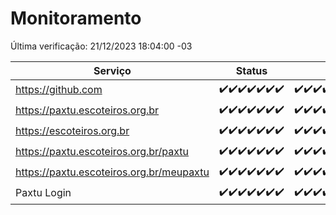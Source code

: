 # Monitoramento

Última verificação: 21/12/2023 18:04:00 -03

|Serviço|Status|Últimas 24h|
|---|---|---|
|https://github.com|<span title="2023-12-14: OK=24">✔️</span><span title="2023-12-15: OK=24">✔️</span><span title="2023-12-16: OK=24">✔️</span><span title="2023-12-17: OK=24">✔️</span><span title="2023-12-18: OK=24">✔️</span><span title="2023-12-19: OK=24">✔️</span><span title="2023-12-20: OK=22">✔️</span>|<span title="20/12/2023 19:05:00 -03 : 200">✔️</span><span title="20/12/2023 20:06:00 -03 : 200">✔️</span><span title="20/12/2023 21:30:00 -03 : 200">✔️</span><span title="20/12/2023 22:44:00 -03 : 200">✔️</span><span title="20/12/2023 23:19:00 -03 : 200">✔️</span><span title="21/12/2023 00:06:00 -03 : 200">✔️</span><span title="21/12/2023 01:08:00 -03 : 200">✔️</span><span title="21/12/2023 02:06:00 -03 : 200">✔️</span><span title="21/12/2023 03:08:00 -03 : 200">✔️</span><span title="21/12/2023 04:06:00 -03 : 200">✔️</span><span title="21/12/2023 05:08:00 -03 : 200">✔️</span><span title="21/12/2023 06:06:00 -03 : 200">✔️</span><span title="21/12/2023 07:06:00 -03 : 200">✔️</span><span title="21/12/2023 08:04:00 -03 : 200">✔️</span><span title="21/12/2023 09:11:00 -03 : 200">✔️</span><span title="21/12/2023 10:08:00 -03 : 200">✔️</span><span title="21/12/2023 11:05:00 -03 : 200">✔️</span><span title="21/12/2023 12:06:00 -03 : 200">✔️</span><span title="21/12/2023 13:07:00 -03 : 200">✔️</span><span title="21/12/2023 14:04:00 -03 : 200">✔️</span><span title="21/12/2023 15:06:00 -03 : 200">✔️</span><span title="21/12/2023 16:02:00 -03 : 200">✔️</span><span title="21/12/2023 17:06:00 -03 : 200">✔️</span><span title="21/12/2023 18:04:00 -03 : 200">✔️</span>|
|https://paxtu.escoteiros.org.br|<span title="2023-12-14: OK=24">✔️</span><span title="2023-12-15: OK=24">✔️</span><span title="2023-12-16: OK=24">✔️</span><span title="2023-12-17: OK=24">✔️</span><span title="2023-12-18: OK=24">✔️</span><span title="2023-12-19: OK=24">✔️</span><span title="2023-12-20: OK=22">✔️</span>|<span title="20/12/2023 19:05:00 -03 : 200">✔️</span><span title="20/12/2023 20:06:00 -03 : 200">✔️</span><span title="20/12/2023 21:30:00 -03 : 200">✔️</span><span title="20/12/2023 22:44:00 -03 : 200">✔️</span><span title="20/12/2023 23:19:00 -03 : 200">✔️</span><span title="21/12/2023 00:06:00 -03 : 200">✔️</span><span title="21/12/2023 01:08:00 -03 : 200">✔️</span><span title="21/12/2023 02:06:00 -03 : 200">✔️</span><span title="21/12/2023 03:08:00 -03 : 200">✔️</span><span title="21/12/2023 04:06:00 -03 : 200">✔️</span><span title="21/12/2023 05:08:00 -03 : 200">✔️</span><span title="21/12/2023 06:06:00 -03 : 200">✔️</span><span title="21/12/2023 07:06:00 -03 : 200">✔️</span><span title="21/12/2023 08:04:00 -03 : 200">✔️</span><span title="21/12/2023 09:11:00 -03 : 200">✔️</span><span title="21/12/2023 10:08:00 -03 : 200">✔️</span><span title="21/12/2023 11:05:00 -03 : 200">✔️</span><span title="21/12/2023 12:06:00 -03 : 200">✔️</span><span title="21/12/2023 13:07:00 -03 : 200">✔️</span><span title="21/12/2023 14:04:00 -03 : 200">✔️</span><span title="21/12/2023 15:06:00 -03 : 200">✔️</span><span title="21/12/2023 16:02:00 -03 : 200">✔️</span><span title="21/12/2023 17:06:00 -03 : 200">✔️</span><span title="21/12/2023 18:04:00 -03 : 200">✔️</span>|
|https://escoteiros.org.br|<span title="2023-12-14: OK=24">✔️</span><span title="2023-12-15: OK=24">✔️</span><span title="2023-12-16: OK=24">✔️</span><span title="2023-12-17: OK=24">✔️</span><span title="2023-12-18: OK=24">✔️</span><span title="2023-12-19: OK=24">✔️</span><span title="2023-12-20: OK=22">✔️</span>|<span title="20/12/2023 19:05:00 -03 : 200">✔️</span><span title="20/12/2023 20:06:00 -03 : 200">✔️</span><span title="20/12/2023 21:30:00 -03 : 200">✔️</span><span title="20/12/2023 22:44:00 -03 : 200">✔️</span><span title="20/12/2023 23:19:00 -03 : 200">✔️</span><span title="21/12/2023 00:06:00 -03 : 200">✔️</span><span title="21/12/2023 01:08:00 -03 : 200">✔️</span><span title="21/12/2023 02:06:00 -03 : 200">✔️</span><span title="21/12/2023 03:08:00 -03 : 200">✔️</span><span title="21/12/2023 04:06:00 -03 : 200">✔️</span><span title="21/12/2023 05:08:00 -03 : 200">✔️</span><span title="21/12/2023 06:06:00 -03 : 200">✔️</span><span title="21/12/2023 07:06:00 -03 : 200">✔️</span><span title="21/12/2023 08:04:00 -03 : 200">✔️</span><span title="21/12/2023 09:11:00 -03 : 200">✔️</span><span title="21/12/2023 10:08:00 -03 : 200">✔️</span><span title="21/12/2023 11:05:00 -03 : 200">✔️</span><span title="21/12/2023 12:06:00 -03 : 200">✔️</span><span title="21/12/2023 13:07:00 -03 : 200">✔️</span><span title="21/12/2023 14:04:00 -03 : 200">✔️</span><span title="21/12/2023 15:06:00 -03 : 200">✔️</span><span title="21/12/2023 16:02:00 -03 : 200">✔️</span><span title="21/12/2023 17:06:00 -03 : 200">✔️</span><span title="21/12/2023 18:04:00 -03 : 200">✔️</span>|
|https://paxtu.escoteiros.org.br/paxtu|<span title="2023-12-14: OK=24">✔️</span><span title="2023-12-15: OK=24">✔️</span><span title="2023-12-16: OK=24">✔️</span><span title="2023-12-17: OK=24">✔️</span><span title="2023-12-18: OK=24">✔️</span><span title="2023-12-19: OK=24">✔️</span><span title="2023-12-20: OK=22">✔️</span>|<span title="20/12/2023 19:05:00 -03 : 200">✔️</span><span title="20/12/2023 20:06:00 -03 : 200">✔️</span><span title="20/12/2023 21:30:00 -03 : 200">✔️</span><span title="20/12/2023 22:44:00 -03 : 200">✔️</span><span title="20/12/2023 23:19:00 -03 : 200">✔️</span><span title="21/12/2023 00:06:00 -03 : 200">✔️</span><span title="21/12/2023 01:08:00 -03 : 200">✔️</span><span title="21/12/2023 02:06:00 -03 : 200">✔️</span><span title="21/12/2023 03:08:00 -03 : 200">✔️</span><span title="21/12/2023 04:06:00 -03 : 200">✔️</span><span title="21/12/2023 05:08:00 -03 : 200">✔️</span><span title="21/12/2023 06:06:00 -03 : 200">✔️</span><span title="21/12/2023 07:06:00 -03 : 200">✔️</span><span title="21/12/2023 08:04:00 -03 : 200">✔️</span><span title="21/12/2023 09:11:00 -03 : 200">✔️</span><span title="21/12/2023 10:08:00 -03 : 200">✔️</span><span title="21/12/2023 11:05:00 -03 : 200">✔️</span><span title="21/12/2023 12:06:00 -03 : 200">✔️</span><span title="21/12/2023 13:07:00 -03 : 200">✔️</span><span title="21/12/2023 14:04:00 -03 : 200">✔️</span><span title="21/12/2023 15:06:00 -03 : 200">✔️</span><span title="21/12/2023 16:02:00 -03 : 200">✔️</span><span title="21/12/2023 17:06:00 -03 : 200">✔️</span><span title="21/12/2023 18:04:00 -03 : 200">✔️</span>|
|https://paxtu.escoteiros.org.br/meupaxtu|<span title="2023-12-14: OK=24">✔️</span><span title="2023-12-15: OK=24">✔️</span><span title="2023-12-16: OK=24">✔️</span><span title="2023-12-17: OK=24">✔️</span><span title="2023-12-18: OK=24">✔️</span><span title="2023-12-19: OK=24">✔️</span><span title="2023-12-20: OK=22">✔️</span>|<span title="20/12/2023 19:05:00 -03 : 200">✔️</span><span title="20/12/2023 20:06:00 -03 : 200">✔️</span><span title="20/12/2023 21:30:00 -03 : 200">✔️</span><span title="20/12/2023 22:44:00 -03 : 200">✔️</span><span title="20/12/2023 23:19:00 -03 : 200">✔️</span><span title="21/12/2023 00:07:00 -03 : 200">✔️</span><span title="21/12/2023 01:08:00 -03 : 200">✔️</span><span title="21/12/2023 02:06:00 -03 : 200">✔️</span><span title="21/12/2023 03:08:00 -03 : 200">✔️</span><span title="21/12/2023 04:06:00 -03 : 200">✔️</span><span title="21/12/2023 05:08:00 -03 : 200">✔️</span><span title="21/12/2023 06:06:00 -03 : 200">✔️</span><span title="21/12/2023 07:06:00 -03 : 200">✔️</span><span title="21/12/2023 08:04:00 -03 : 200">✔️</span><span title="21/12/2023 09:11:00 -03 : 200">✔️</span><span title="21/12/2023 10:08:00 -03 : 200">✔️</span><span title="21/12/2023 11:05:00 -03 : 200">✔️</span><span title="21/12/2023 12:06:00 -03 : 200">✔️</span><span title="21/12/2023 13:07:00 -03 : 200">✔️</span><span title="21/12/2023 14:04:00 -03 : 200">✔️</span><span title="21/12/2023 15:06:00 -03 : 200">✔️</span><span title="21/12/2023 16:02:00 -03 : 200">✔️</span><span title="21/12/2023 17:06:00 -03 : 200">✔️</span><span title="21/12/2023 18:04:00 -03 : 200">✔️</span>|
|Paxtu Login|<span title="2023-12-14: OK=24">✔️</span><span title="2023-12-15: OK=24">✔️</span><span title="2023-12-16: OK=24">✔️</span><span title="2023-12-17: OK=24">✔️</span><span title="2023-12-18: OK=24">✔️</span><span title="2023-12-19: OK=24">✔️</span><span title="2023-12-20: OK=22">✔️</span>|<span title="20/12/2023 19:05:00 -03 : 200">✔️</span><span title="20/12/2023 20:06:00 -03 : 200">✔️</span><span title="20/12/2023 21:30:00 -03 : 200">✔️</span><span title="20/12/2023 22:44:00 -03 : 200">✔️</span><span title="20/12/2023 23:19:00 -03 : 200">✔️</span><span title="21/12/2023 00:07:00 -03 : 200">✔️</span><span title="21/12/2023 01:08:00 -03 : 200">✔️</span><span title="21/12/2023 02:06:00 -03 : 200">✔️</span><span title="21/12/2023 03:08:00 -03 : 200">✔️</span><span title="21/12/2023 04:06:00 -03 : 200">✔️</span><span title="21/12/2023 05:08:00 -03 : 200">✔️</span><span title="21/12/2023 06:06:00 -03 : 200">✔️</span><span title="21/12/2023 07:06:00 -03 : 200">✔️</span><span title="21/12/2023 08:04:00 -03 : 200">✔️</span><span title="21/12/2023 09:11:00 -03 : 200">✔️</span><span title="21/12/2023 10:08:00 -03 : 200">✔️</span><span title="21/12/2023 11:05:00 -03 : 200">✔️</span><span title="21/12/2023 12:06:00 -03 : 200">✔️</span><span title="21/12/2023 13:07:00 -03 : 200">✔️</span><span title="21/12/2023 14:04:00 -03 : 200">✔️</span><span title="21/12/2023 15:06:00 -03 : 200">✔️</span><span title="21/12/2023 16:02:00 -03 : 200">✔️</span><span title="21/12/2023 17:06:00 -03 : 200">✔️</span><span title="21/12/2023 18:04:00 -03 : 200">✔️</span>|
